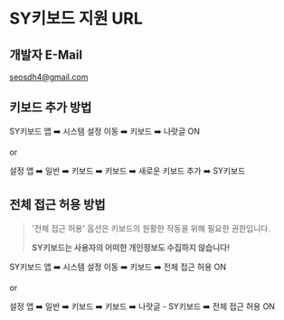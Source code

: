# SY키보드 지원 URL

## 개발자 E-Mail
seosdh4@gmail.com

## 키보드 추가 방법
SY키보드 앱 ➡️ 시스템 설정 이동 ➡️ 키보드 ➡️ 나랏글 ON

or

설정 앱 ➡️ 일반 ➡️ 키보드 ➡️ 키보드 ➡️ 새로운 키보드 추가 ➡️ SY키보드

## 전체 접근 허용 방법
> '전체 접근 허용' 옵션은 키보드의 원활한 작동을 위해 필요한 권한입니다.
> 
> **SY키보드는 사용자의 어떠한 개인정보도 수집하지 않습니다!**

SY키보드 앱 ➡️ 시스템 설정 이동 ➡️ 키보드 ➡️ 전체 접근 허용 ON

or

설정 앱 ➡️ 일반 ➡️ 키보드 ➡️ 키보드 ➡️ 나랏글 - SY키보드 ➡️ 전체 접근 허용 ON
